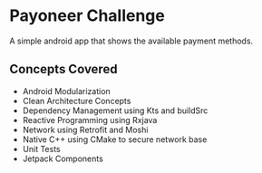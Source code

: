 # Payoneer Challenge

A simple android app that shows the available payment methods.

## Concepts Covered

* Android Modularization
* Clean Architecture Concepts
* Dependency Management using Kts and buildSrc
* Reactive Programming using Rxjava
* Network using Retrofit and Moshi
* Native C++ using CMake to secure network base
* Unit Tests
* Jetpack Components

